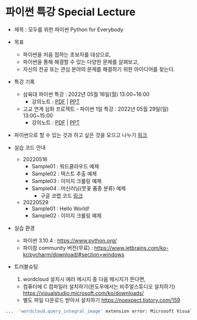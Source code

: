 # 파이썬 특강 Special Lecture

* 제목 : 모두를 위한 파이썬 Python for Everybody
* 목표
  - 파이썬을 처음 접하는 초보자를 대상으로,
  - 파이썬을 통해 해결할 수 있는 다양한 문제를 살펴보고, 
  - 자신의 전공 또는 관심 분야의 문제를 해결하기 위한 아이디어를 찾는다. 
* 특강 기록
  - 삼육대 파이썬 특강 : 2022년 05월 16일(월) 13:00~16:00
    - 강의노트 : [PDF](https://github.com/janggoons/python-sl/blob/main/20220516/python-sl-note_20220516.pdf) | [PPT](https://www.dropbox.com/s/e6unaqi6z30dkgm/python-sl-note_20220515.pptx?dl=0) 
  - 고교 연계 심화 프로젝트 - 파이썬 1일 특강 : 2022년 05월 29일(일) 13:00~15:00
    - 강의노트 : [PDF](https://github.com/janggoons/python-sl/blob/main/20220529/python-sl-note_20220529.pdf) | [PPT](https://www.dropbox.com/s/rbpc8fjsy0fj5so/python-sl-note_20220529.pptx?dl=0)

* 파이썬으로 할 수 있는 것과 하고 싶은 것을 모으고 나누기 [링크](https://docs.google.com/forms/d/e/1FAIpQLScxwKCe0JtHGvnfxwnblOhpKiTRoZiqUeIYqoAVrPYftBXprg/viewform)

* 실습 코드 안내
  - 20220516 
    - Sample01 : 워드클라우드 예제
    - Sample02 : 텍스트 추출 예제 
    - Sample03 : 이미지 크롤링 예제
    - Sample04 : 머신러닝(붓꽃 품종 분류) 예제
      * 구글 코랩 코드 [링크](https://colab.research.google.com/drive/1p5raTiNEnUj7oFIA1K-p7uU6bqXmug8P?usp=sharing)
  - 20220529
    - Sample01 : Hello World!
    - Sample02 : 이미지 크롤링 예제
 
* 실습 환경
  - 파이썬 3.10.4 : https://www.python.org/
  - 파이참 community 버전(무료) : https://www.jetbrains.com/ko-kr/pycharm/download/#section=windows

* 트러블슈팅
  1. wordcloud 설치시 에러 메시지 중 다음 메시지가 뜬다면,
    - 컴퓨터에 C 컴파일러 설치하기(윈도우에서는 비주얼스튜디오 설치하기) https://visualstudio.microsoft.com/ko/downloads/
    - 별도 파일 다운로드 받아서 설치하기 https://noexpect.tistory.com/159
```python
...  'wordcloud.query_integral_image' extension error: Microsoft Visual C++ 14.0 is required. Get it with "Microsoft Visual C++ Build Tools": https://visualstudio.microsoft.com/downloads/ ...
```
  
